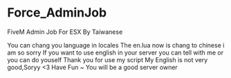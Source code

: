 # Force_AdminJob
FiveM Admin Job For ESX
By Taiwanese 

You can chang you language in locales
The en.lua now is chang to chinese i am so sorry 
If you want to use english in your server you can tell with me or you can do youself
Thank you for use my script 
My English is not very good,Soryy <3
Have Fun ~
You will be a good server owner
